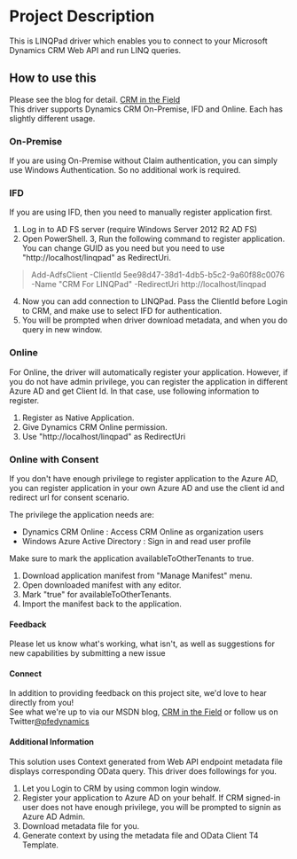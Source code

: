 # Project Description 

This is LINQPad driver which enables you to connect to your Microsoft Dynamics CRM Web API and run LINQ queries.

## How to use this
Please see the blog for detail.  [CRM in the Field](https://blogs.msdn.microsoft.com/crminthefield/2016/03/14/linqpad-45-driver-for-dynamics-crm-web-api-is-available-on-codeplex/)<br/>
This driver supports Dynamics CRM On-Premise, IFD and Online. Each has slightly different usage.

### On-Premise
If you are using On-Premise without Claim authentication, you can simply use Windows Authentication. So no additional work is required.

### IFD
If you are using IFD, then you need to manually register application first.

1. Log in to AD FS server (require Windows Server 2012 R2 AD FS)
2. Open PowerShell.
3, Run the following command to register application. You can change GUID as you need but you need to use "http://localhost/linqpad" as RedirectUri.
> Add-AdfsClient -ClientId 5ee98d47-38d1-4db5-b5c2-9a60f88c0076 -Name "CRM For LINQPad" -RedirectUri http://localhost/linqpad
4. Now you can add connection to LINQPad. Pass the ClientId before Login to CRM, and make use to select IFD for authentication.
5. You will be prompted when driver download metadata, and when you do query in new window.

### Online
For Online, the driver will automatically register your application. However, if you do not have admin privilege, you can register the application in different Azure AD and get Client Id. In that case, use following information to register.

1. Register as Native Application.
2. Give Dynamics CRM Online permission.
3. Use "http://localhost/linqpad" as RedirectUri

### Online with Consent
If you don't have enough privilege to register application to the Azure AD, you can register application in your own Azure AD and use the client id and redirect url for consent scenario.

The privilege the application needs are:
- Dynamics CRM Online : Access CRM Online as organization users
- Windows Azure Active Directory : Sign in and read user profile

Make sure to mark the application availableToOtherTenants to true. 
1. Download application manifest from "Manage Manifest" menu.
2. Open downloaded manifest with any editor.
3. Mark "true" for availableToOtherTenants.
4. Import the manifest back to the application.

#### Feedback
Please let us know what's working, what isn't, as well as suggestions for new capabilities by submitting a new issue

#### Connect
In addition to providing feedback on this project site, we'd love to hear directly from you! <br/>
See what we're up to via our MSDN blog, [CRM in the Field](https://blogs.msdn.microsoft.com/crminthefield) or follow us on Twitter[@pfedynamics](@pfedynamics)

#### Additional Information
This solution uses Context generated from Web API endpoint metadata file displays corresponding OData query.
This driver does followings for you.

1. Let you Login to CRM by using common login window.
2. Register your application to Azure AD on your behalf. If CRM signed-in user does not have enough privilege, you will be prompted to signin as Azure AD Admin.
3. Download metadata file for you.
4. Generate context by using the metadata file and OData Client T4 Template.
